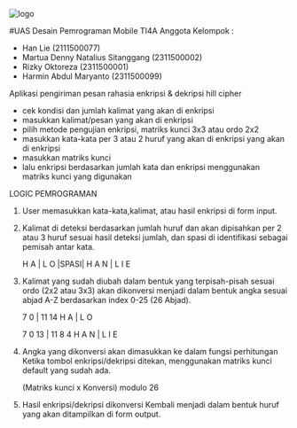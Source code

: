 ![logo](https://github.com/user-attachments/assets/9f743a49-815b-4dbb-bf91-0c09e50cd28b)




#UAS Desain Pemrograman Mobile TI4A
Anggota Kelompok :
* Han Lie (2111500077)
* Martua Denny Natalius Sitanggang (2311500002)
* Rizky Oktoreza (2311500001)
* Harmin Abdul Maryanto (2311500099)

Aplikasi pengiriman pesan rahasia enkripsi & dekripsi hill cipher
* cek kondisi dan jumlah kalimat yang akan di enkripsi
* masukkan kalimat/pesan yang akan di enkripsi
* pilih metode pengujian enkripsi, matriks kunci 3x3 atau ordo 2x2
* masukkan kata-kata per 3 atau 2 huruf yang akan di enkripsi yang akan di enkripsi
* masukkan matriks kunci
* lalu enkripsi berdasarkan jumlah kata dan enkripsi menggunakan matriks kunci yang digunakan

LOGIC PEMROGRAMAN
1. User memasukkan kata-kata,kalimat, atau hasil enkripsi di form input.

2. Kalimat di deteksi berdasarkan jumlah huruf dan akan dipisahkan per 2 atau 3 huruf sesuai hasil deteksi jumlah,
   dan spasi di identifikasi sebagai pemisah antar kata.

	H A | L O |SPASI| H A N | L I E

3. Kalimat yang sudah diubah dalam bentuk yang terpisah-pisah sesuai ordo (2x2 atau 3x3) akan dikonversi menjadi dalam bentuk
   angka sesuai abjad A-Z berdasarkan index 0-25 (26 Abjad).

	7 0 | 11 14
	H A | L  O

	7 0 13 | 11 8 4
	H A N  | L  I E

4. Angka yang dikonversi akan dimasukkan ke dalam fungsi perhitungan Ketika tombol enkripsi/dekripsi ditekan,
   menggunakan matriks kunci default yang sudah ada.

   (Matriks kunci x Konversi) modulo 26

5. Hasil enkripsi/dekripsi dikonversi Kembali menjadi dalam bentuk huruf yang akan ditampilkan di form output.

